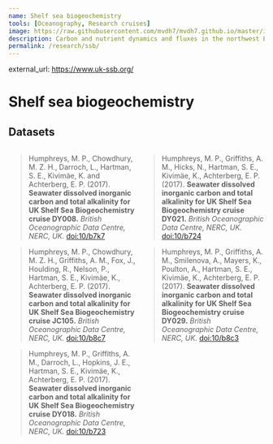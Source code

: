 ```yaml
---
name: Shelf sea biogeochemistry
tools: [Oceanography, Research cruises]
image: https://raw.githubusercontent.com/mvdh7/mvdh7.github.io/master/images/SSB.jpg
description: Carbon and nutrient dynamics and fluxes in the northwest European continental shelf sea.
permalink: /research/ssb/
---
```


external_url: https://www.uk-ssb.org/

# Shelf sea biogeochemistry

## Datasets

<div style="display:flex"><div style="padding-right:0.8%">

<blockquote>Humphreys, M. P., Chowdhury, M. Z. H., Darroch, L., Hartman, S. E., Kivimäe, K. and Achterberg, E. P. (2017). <strong>Seawater dissolved inorganic carbon and total alkalinity for UK Shelf Sea Biogeochemistry cruise DY008.</strong> <em>British Oceanographic Data Centre, NERC, UK.</em> <a href="https://doi.org/10/b7k7">doi:10/b7k7</a></blockquote>

<blockquote>Humphreys, M. P., Chowdhury, M. Z. H., Griffiths, A. M., Fox, J., Houlding, R., Nelson, P., Hartman, S. E., Kivimäe, K., Achterberg, E. P. (2017). <strong>Seawater dissolved inorganic carbon and total alkalinity for UK Shelf Sea Biogeochemistry cruise JC105.</strong> <em>British Oceanographic Data Centre, NERC, UK.</em> <a href="https://doi.org/10/b8c7">doi:10/b8c7</a></blockquote>

<blockquote>Humphreys, M. P., Griffiths, A. M., Darroch, L., Hopkins, J. E., Hartman, S. E., Kivimäe, K., Achterberg, E. P. (2017). <strong>Seawater dissolved inorganic carbon and total alkalinity for UK Shelf Sea Biogeochemistry cruise DY018.</strong> <em>British Oceanographic Data Centre, NERC, UK.</em> <a href="https://doi.org/10/b723">doi:10/b723</a></blockquote>

</div><div style="padding-left:0.8%">

<blockquote>Humphreys, M. P., Griffiths, A. M., Hicks, N., Hartman, S. E., Kivimäe, K., Achterberg, E. P. (2017). <strong>Seawater dissolved inorganic carbon and total alkalinity for UK Shelf Sea Biogeochemistry cruise DY021.</strong> <em>British Oceanographic Data Centre, NERC, UK.</em> <a href="https://doi.org/10/b724">doi:10/b724</a></blockquote>

<blockquote>Humphreys, M. P., Griffiths, A. M., Smilenova, A., Mayers, K., Poulton, A., Hartman, S. E., Kivimäe, K., Achterberg, E. P. (2017). <strong>Seawater dissolved inorganic carbon and total alkalinity for UK Shelf Sea Biogeochemistry cruise DY029.</strong> <em>British Oceanographic Data Centre, NERC, UK.</em> <a href="https://doi.org/10/b8c3">doi:10/b8c3</a></blockquote>

</div></div>
